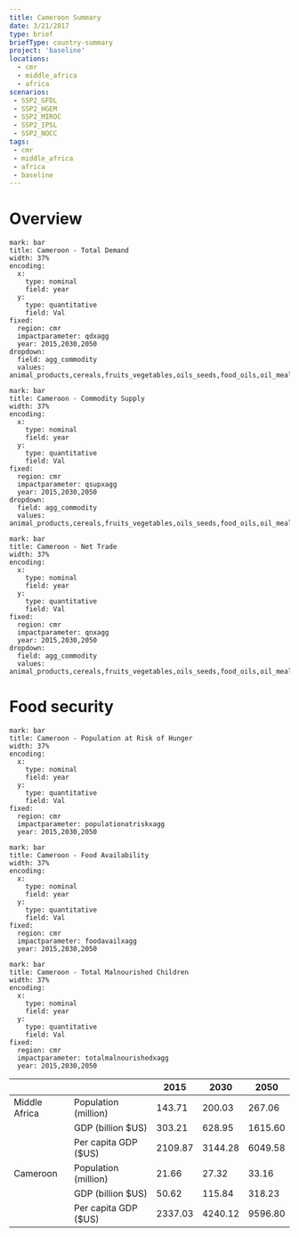 ```yaml
---
title: Cameroon Summary
date: 3/21/2017
type: brief
briefType: country-summary
project: 'baseline'
locations:
  - cmr
  - middle_africa
  - africa
scenarios:
 - SSP2_GFDL
 - SSP2_HGEM
 - SSP2_MIROC
 - SSP2_IPSL
 - SSP2_NOCC
tags:
 - cmr
 - middle_africa
 - africa
 - baseline
---
```

# Overview 

```chart
mark: bar
title: Cameroon - Total Demand
width: 37%
encoding:
  x:
    type: nominal
    field: year
  y:
    type: quantitative
    field: Val
fixed:
  region: cmr
  impactparameter: qdxagg
  year: 2015,2030,2050
dropdown:
  field: agg_commodity
  values: animal_products,cereals,fruits_vegetables,oils_seeds,food_oils,oil_meals,other,pulses,roots_tubers,sugar
```

```chart
mark: bar
title: Cameroon - Commodity Supply
width: 37%
encoding:
  x:
    type: nominal
    field: year
  y:
    type: quantitative
    field: Val
fixed:
  region: cmr
  impactparameter: qsupxagg
  year: 2015,2030,2050
dropdown:
  field: agg_commodity
  values: animal_products,cereals,fruits_vegetables,oils_seeds,food_oils,oil_meals,other,pulses,roots_tubers,sugar
```

```chart
mark: bar
title: Cameroon - Net Trade
width: 37%
encoding:
  x:
    type: nominal
    field: year
  y:
    type: quantitative
    field: Val
fixed:
  region: cmr
  impactparameter: qnxagg
  year: 2015,2030,2050
dropdown:
  field: agg_commodity
  values: animal_products,cereals,fruits_vegetables,oils_seeds,food_oils,oil_meals,other,pulses,roots_tubers,sugar
```

# Food security

```chart
mark: bar
title: Cameroon - Population at Risk of Hunger
width: 37%
encoding:
  x:
    type: nominal
    field: year
  y:
    type: quantitative
    field: Val
fixed:
  region: cmr
  impactparameter: populationatriskxagg
  year: 2015,2030,2050
```

```chart
mark: bar
title: Cameroon - Food Availability
width: 37%
encoding:
  x:
    type: nominal
    field: year
  y:
    type: quantitative
    field: Val
fixed:
  region: cmr
  impactparameter: foodavailxagg
  year: 2015,2030,2050
```

```chart
mark: bar
title: Cameroon - Total Malnourished Children
width: 37%
encoding:
  x:
    type: nominal
    field: year
  y:
    type: quantitative
    field: Val
fixed:
  region: cmr
  impactparameter: totalmalnourishedxagg
  year: 2015,2030,2050
```

|   |   | 2015 | 2030 | 2050 |
|---|---|---|---|---|
| Middle Africa | Population (million) | 143.71 | 200.03 | 267.06 |
|  | GDP (billion $US) | 303.21 | 628.95 | 1615.60 |
|  | Per capita GDP ($US) | 2109.87 | 3144.28 | 6049.58 |
| Cameroon | Population (million) | 21.66 | 27.32 | 33.16 |
|  | GDP (billion $US) | 50.62 | 115.84 | 318.23 |
|  | Per capita GDP ($US) | 2337.03| 4240.12| 9596.80|